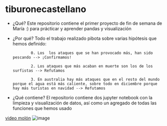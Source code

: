 # tiburonecastellano

- ¿Qué? 
        Este repositorio contiene el primer proyecto de fin de semana de María :) para prácticar y aprender pandas y visualización
- ¿Por qué?
        Todo el trabajo realizado pibota sobre varias hipótesis que hemos definido:
        
              0. Los  los ataques que se han provocado más, han sido pescando --> ¡Confirmamos!
              
              2. Los ataques que más acaban en muerte son los de los surfistas --> Refutamos
             
              3. En australia hay más ataques que en el resto del mundo porque el agua está más caliente, sobre todo en diciembre porque hay más turistas en navidad --> Refutamos

- ¿Qué contiene?
        El repositorio contiene dos jupyter notebook con la limpieza y visualización de datos, así como un agregado de todas las funciones que hemos usado

[video molón](https://www.youtube.com/watch?v=XqZsoesa55w)
![image](https://user-images.githubusercontent.com/92324979/139707953-78723399-e7ae-4ea8-8d77-45a9cd0ba1a2.png)
